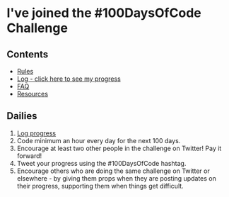 # I've joined the #100DaysOfCode Challenge

## Contents

* [Rules](rules.md)
* [Log - click here to see my progress](log.md)
* [FAQ](FAQ.md)
* [Resources](resources.md)

## Dailies
1. [Log progress](log.md)
2.  Code minimum an hour every day for the next 100 days.
3.  Encourage at least two other people in the challenge on Twitter! Pay it forward!
4.  Tweet your progress using the #100DaysOfCode hashtag.
5.  Encourage others who are doing the same challenge on Twitter or elsewhere - by giving them props when they are posting updates on their progress, supporting them when things get difficult.
